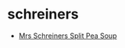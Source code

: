 # schreiners

 * [Mrs Schreiners Split Pea Soup](../index/m/mrs-schreiners-split-pea-soup-10096.json)
